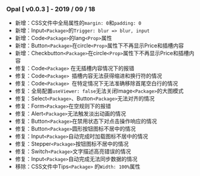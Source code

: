 ### Opal [ v0.0.3 ] - 2019 / 09 / 18

- 新增：CSS文件中全局属性的`margin: 0`和`padding: 0`
- 新增：Input`<Package>`的`Trigger: blur => blur, input`
- 新增：Code`<Package>`的lang`<Prop>`属性
- 新增：Button`<Package>`在circle`<Prop>`属性下不再显示Price和插槽内容
- 新增：Checkbutton`<Package>`在circle`<Prop>`属性下不再显示Price和插槽内容
- 修复：Code`<Package>` 在无插槽内容情况下的报错
- 修复：Code`<Package> `插槽内容无法获得缩进和换行符的情况
- 修复：Code`<Package> `在特定情况下无法准确移除首尾空白行的情况
- 修复：全局配置`useViewer: false`无法关闭Image`<Package>`的大图模式
- 修复：Select`<Package>`、Button`<Package>`无法对齐的情况
- 修复：Form`<Package>`在空规则下的报错
- 修复：Alert`<Package>`无法触发淡出动画的情况
- 修复：Button`<Package>`在禁用状态下对点击操作响应的情况
- 修复：Button`<Package>`圆形按钮图标不居中的情况
- 修复：Input`<Package>`自动完成时加载图标不居中的情况
- 修复：Stepper`<Package>`按钮图标不居中的情况
- 修复：Switch`<Package>`文字描述高亮错误的情况
- 修复：Input`<Package>`自动完成无法同步数据的情况
- 移除：CSS文件中Tips`<Package>` 的`Width: 100%`属性

